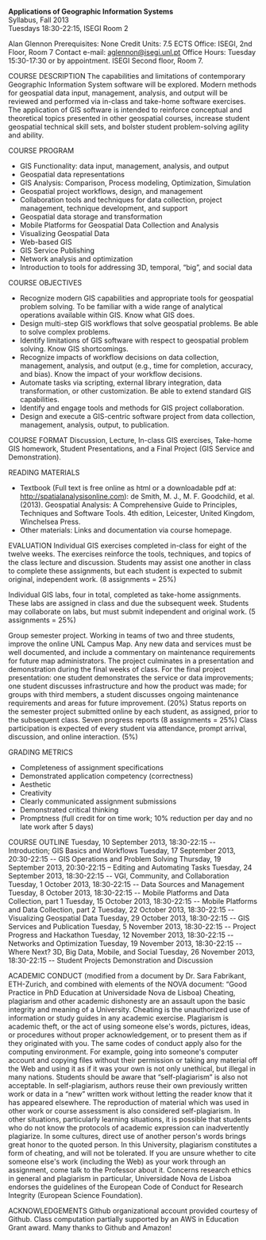 **Applications of Geographic Information Systems**  
Syllabus, Fall 2013  
Tuesdays 18:30-22:15, ISEGI Room 2  

Alan Glennon
Prerequisites: None
Credit Units: 7.5 ECTS
Office: ISEGI, 2nd Floor, Room 7
Contact e-mail: aglennon@isegi.unl.pt
Office Hours: Tuesday 15:30-17:30 or by appointment. ISEGI Second floor, Room 7.

COURSE DESCRIPTION
The capabilities and limitations of contemporary Geographic Information System software will be explored. Modern methods for geospatial data input, management, analysis, and output will be reviewed and performed via in-class and take-home software exercises. The application of GIS software is intended to reinforce conceptual and theoretical topics presented in other geospatial courses, increase student geospatial technical skill sets, and bolster student problem-solving agility and ability.

COURSE PROGRAM
* GIS Functionality: data input, management, analysis, and output
* Geospatial data representations
* GIS Analysis: Comparison, Process modeling, Optimization, Simulation
* Geospatial project workflows, design, and management
* Collaboration tools and techniques for data collection, project management, technique development, and support
* Geospatial data storage and transformation
* Mobile Platforms for Geospatial Data Collection and Analysis
* Visualizing Geospatial Data
* Web-based GIS
* GIS Service Publishing
* Network analysis and optimization
* Introduction to tools for addressing 3D, temporal, “big”, and social data

COURSE OBJECTIVES
* Recognize modern GIS capabilities and appropriate tools for geospatial problem solving. To be familiar with a wide range of analytical operations available within GIS. Know what GIS does.
* Design multi-step GIS workflows that solve geospatial problems. Be able to solve complex problems.
* Identify limitations of GIS software with respect to geospatial problem solving. Know GIS shortcomings.
* Recognize impacts of workflow decisions on data collection, management, analysis, and output (e.g., time for completion, accuracy, and bias). Know the impact of your workflow decisions.
* Automate tasks via scripting, external library integration, data transformation, or other customization. Be able to extend standard GIS capabilities.
* Identify and engage tools and methods for GIS project collaboration.
* Design and execute a GIS-centric software project from data collection, management, analysis, output, to publication.

COURSE FORMAT
Discussion, Lecture, In-class GIS exercises, Take-home GIS homework, Student Presentations, and a Final Project (GIS Service and Demonstration).

READING MATERIALS
* Textbook (Full text is free online as html or a downloadable pdf at: http://spatialanalysisonline.com):
de Smith, M. J., M. F. Goodchild, et al. (2013). Geospatial Analysis: A Comprehensive Guide to Principles, Techniques and Software Tools. 4th edition, Leicester, United Kingdom, Winchelsea Press.
* Other materials: Links and documentation via course homepage.

EVALUATION
Individual GIS exercises completed in-class for eight of the twelve weeks. The exercises reinforce the tools, techniques, and topics of the class lecture and discussion. Students may assist one another in class to complete these assignments, but each student is expected to submit original, independent work. (8 assignments = 25%)

Individual GIS labs, four in total, completed as take-home assignments. These labs are assigned in class and due the subsequent week. Students may collaborate on labs, but must submit independent and original work. (5 assignments = 25%)

Group semester project. Working in teams of two and three students, improve the online UNL Campus Map. Any new data and services must be well documented, and include a commentary on maintenance requirements for future map administrators. The project culminates in a presentation and demonstration during the final weeks of class. For the final project presentation: one student demonstrates the service or data improvements; one student discusses infrastructure and how the product was made; for groups with third members, a student discusses ongoing maintenance requirements and areas for future improvement. (20%)
Status reports on the semester project submitted online by each student, as assigned, prior to the subsequent class. Seven progress reports (8 assignments = 25%)
Class participation is expected of every student via attendance, prompt arrival, discussion, and online interaction. (5%)

GRADING METRICS
* Completeness of assignment specifications
* Demonstrated application competency (correctness)
* Aesthetic
* Creativity
* Clearly communicated assignment submissions
* Demonstrated critical thinking
* Promptness (full credit for on time work; 10% reduction per day and no late work after 5 days)

COURSE OUTLINE
Tuesday, 10 September 2013, 18:30-22:15 -- Introduction; GIS Basics and Workflows
Tuesday, 17 September 2013, 20:30-22:15 -- GIS Operations and Problem Solving
Thursday, 19 September 2013, 20:30-22:15 – Editing and Automating Tasks
Tuesday, 24 September 2013, 18:30-22:15 -- VGI, Community, and Collaboration
Tuesday, 1 October 2013, 18:30-22:15 -- Data Sources and Management
Tuesday, 8 October 2013, 18:30-22:15 -- Mobile Platforms and Data Collection, part 1
Tuesday, 15 October 2013, 18:30-22:15 -- Mobile Platforms and Data Collection, part 2
Tuesday, 22 October 2013, 18:30-22:15 -- Visualizing Geospatial Data
Tuesday, 29 October 2013, 18:30-22:15 -- GIS Services and Publication
Tuesday, 5 November 2013, 18:30-22:15 -- Project Progress and Hackathon
Tuesday, 12 November 2013, 18:30-22:15 -- Networks and Optimization
Tuesday, 19 November 2013, 18:30-22:15 -- Where Next? 3D, Big Data, Mobile, and Social
Tuesday, 26 November 2013, 18:30-22:15 -- Student Projects Demonstration and Discussion

ACADEMIC CONDUCT
(modified from a document by Dr. Sara Fabrikant, ETH-Zurich, and combined with elements of the NOVA document: “Good Practice in PhD Education at Universidade Nova de Lisboa)
Cheating, plagiarism and other academic dishonesty are an assault upon the basic integrity and meaning of a University.
Cheating is the unauthorized use of information or study guides in any academic exercise.
Plagiarism is academic theft, or the act of using someone else's words, pictures, ideas, or procedures without proper acknowledgement, or to present them as if they originated with you.
The same codes of conduct apply also for the computing environment. For example, going into someone's computer account and copying files without their permission or taking any material off the Web and using it as if it was your own is not only unethical, but illegal in many nations.
Students should be aware that “self-plagiarism” is also not acceptable. In self-plagiarism, authors reuse their own previously written work or data in a “new” written work without letting the reader know that it has appeared elsewhere. The reproduction of material which was used in other work or course assessment is also considered self-plagiarism.
In other situations, particularly learning situations, it is possible that students who do not know the protocols of academic expression can inadvertently plagiarize. In some cultures, direct use of another person's words brings great honor to the quoted person. In this University, plagiarism constitutes a form of cheating, and will not be tolerated. If you are unsure whether to cite someone else's work (including the Web) as your work through an assignment, come talk to the Professor about it.
Concerns research ethics in general and plagiarism in particular, Universidade Nova de Lisboa endorses the guidelines of the European Code of Conduct for Research Integrity (European Science Foundation).

ACKNOWLEDGEMENTS
Github organizational account provided courtesy of Github. Class computation partially supported by an AWS in Education Grant award. Many thanks to Github and Amazon!
